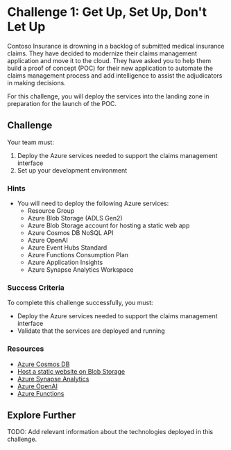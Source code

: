 # Challenge 1: Get Up, Set Up, Don't Let Up

Contoso Insurance is drowning in a backlog of submitted medical insurance claims. They have decided to modernize their claims management application and move it to the cloud. They have asked you to help them build a proof of concept (POC) for their new application to automate the claims management process and add intelligence to assist the adjudicators in making decisions.

For this challenge, you will deploy the services into the landing zone in preparation for the launch of the POC.

## Challenge

Your team must:

1. Deploy the Azure services needed to support the claims management interface
2. Set up your development environment

### Hints

- You will need to deploy the following Azure services:
  - Resource Group
  - Azure Blob Storage (ADLS Gen2)
  - Azure Blob Storage account for hosting a static web app
  - Azure Cosmos DB NoSQL API
  - Azure OpenAI
  - Azure Event Hubs Standard
  - Azure Functions Consumption Plan
  - Azure Application Insights
  - Azure Synapse Analytics Workspace

### Success Criteria

To complete this challenge successfully, you must:

- Deploy the Azure services needed to support the claims management interface
- Validate that the services are deployed and running

### Resources

- [Azure Cosmos DB](https://learn.microsoft.com/azure/cosmos-db/)
- [Host a static website on Blob Storage](https://learn.microsoft.com/azure/storage/blobs/storage-blob-static-website-host)
- [Azure Synapse Analytics](https://learn.microsoft.com/azure/synapse-analytics/)
- [Azure OpenAI](https://learn.microsoft.com/azure/cognitive-services/openai/overview)
- [Azure Functions](https://learn.microsoft.com/azure/azure-functions/functions-overview)

## Explore Further

TODO: Add relevant information about the technologies deployed in this challenge.
